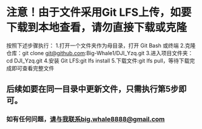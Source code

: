 # 注意！由于文件采用Git LFS上传，如要下载到本地查看，请勿直接下载或克隆
  按照下述步骤执行：
    1.打开一个文件夹作为母目录，打开 Git Bash 或终端
    2.克隆仓库：git clone git@github.com:Big-Whale1/DJI_Yzq.git
    3.进入项目文件夹：cd DJI_Yzq.git
    4.安装 Git LFS:git lfs install
    5.下载文件:git lfs pull，等待下载完成即可查看完整文件

## 后续如要在同一目录中更新文件，只需执行第5步即可。
### 如有任何问题，请与我联系big.whale8888@gmail.com

